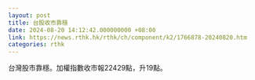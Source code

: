 ```yaml
---
layout: post
title: 台股收市靠穩
date: 2024-08-20 14:12:42.000000000 +08:00
link: https://news.rthk.hk/rthk/ch/component/k2/1766878-20240820.htm
categories: rthk
---
```


台灣股市靠穩。加權指數收市報22429點，升19點。
